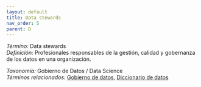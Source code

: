 ```yaml
---
layout: default
title: Data stewards
nav_order: 5
parent: D
---
```


*Término:* Data stewards  
*Definición:* Profesionales responsables de la gestión, calidad y gobernanza de los datos en una organización.

*Taxonomía:* Gobierno de Datos / Data Science  
*Términos relacionados:* [Gobierno de datos](https://maleniski.github.io/diccionario-angl-tec-mx/docs/alfabeticamente/G/gobierno-de-datos/), [Diccionario de datos](https://maleniski.github.io/diccionario-angl-tec-mx/docs/alfabeticamente/D/diccionario-de-datos/)
